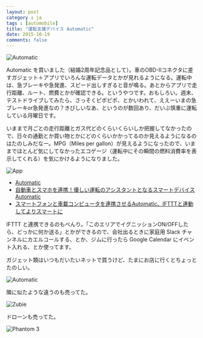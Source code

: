 ```yaml
---
layout: post
category : ja
tags : [automobile]
title: "運転支援デバイス Automatic"
date: 2015-10-19
comments: false
---
```


![Automatic](https://lh3.googleusercontent.com/9MQUD8YtvfupgfD-vKWA0wwKFc7LyVYLZFV3XZwplgnE=w1200-h800-p-no)

Automatic を買いました（結婚2周年記念品として）。車のOBD-IIコネクタに差すガジェット＋アプリでいろんな運転データとかが見れるようになる。運転中は、急ブレーキや急発進、スピード出しすぎると音が鳴る。あとからアプリで走行距離、ルート、燃費とかが確認できる。というやつです。おもしろい。週末、テストドライブしてみたら、さっそくピポピポ、とかいわれて、ええーいまの急ブレーキor急発進なの？きびしいなあ、というのが数回あり、だいぶ慎重に運転している月曜日です。

いままで月ごとの走行距離とガス代どのくらいくらいしか把握してなかったので、日々の通勤とか買い物とかにどのくらいかかってるのか見えるようになるのはたのしみだなー。MPG（Miles per gallon）が見えるようになったので、いままでほとんど気にしてなかったエコゲージ（運転中にその瞬間の燃料消費率を表示してくれる）を気にかけるようになりました。

![App](https://lh3.googleusercontent.com/cwfOnPFA7-jThS93VF5w_gtokBZH95-xnA7QyYRCuRIt=w432-h768-p-no)

* [Automatic](https://www.automatic.com/)
* [自動車とスマホを連携！優しい運転のアシスタントとなるスマートデバイスAutomatic](http://www.dobatty.com/2014/03/automatic.html)
* [スマートフォンと車載コンピュータを連携させるAutomatic、IFTTTと連動してよりスマートに](http://jp.techcrunch.com/2014/02/27/20140226connected-car-app-automatic-gets-even-smarter-with-ifttt-integration/)

IFTTT と連携できるのもべんり。「このエリアでイグニッションON/OFFしたら、どっかに何か送る」とかができるので、会社出るときに家庭用 Slack チャンネルにカエルコールする、とか、ジムに行ったら Google Calendar にイベント入れる、とか使ってます。

ガジェット類はいつもだいたいネットで買うけど、たまにお店に行くとちょっとたのしい。

![Automatic](https://lh3.googleusercontent.com/BBqz9d5sGhlDkZdwbDPsxSkU8iDH_4f7H30iJ9tka0QY=w1200-h800-p-no)

隣に似たような違うのも売ってた。

![Zubie](https://lh3.googleusercontent.com/2ppq7x7o9x-zBFADgYscDVIh9a5BBxYuQiwlVl8JRJS8=w1200-h800-p-no)

ドローンも売ってた。

![Phantom 3](https://lh3.googleusercontent.com/j_ExAFMgt0a1cOzb3N6JJonu9fA5kMsMrziSKPKW62_9=w1200-h800-p-no)